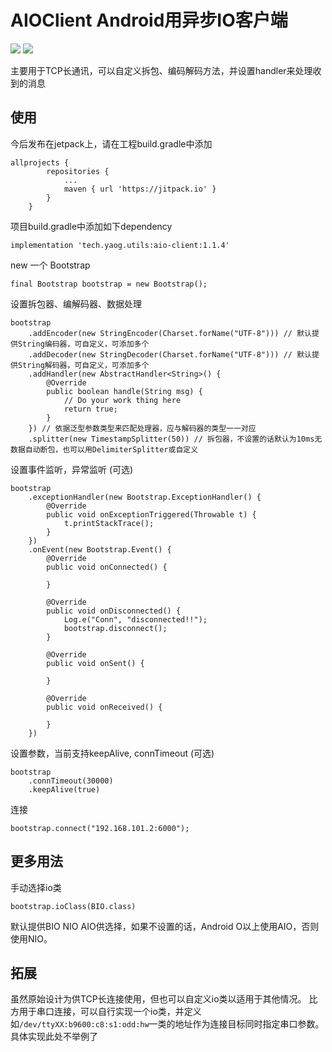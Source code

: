 # AIOClient Android用异步IO客户端
![](https://img.shields.io/bintray/v/mutoukenji/maven/aio-client)
[![](https://jitpack.io/v/mutoukenji/AIOClient.svg)](https://jitpack.io/#mutoukenji/AIOClient)

主要用于TCP长通讯，可以自定义拆包、编码解码方法，并设置handler来处理收到的消息

## 使用
今后发布在jetpack上，请在工程build.gradle中添加
```
allprojects {
		repositories {
			...
			maven { url 'https://jitpack.io' }
		}
	}
```
项目build.gradle中添加如下dependency
```
implementation 'tech.yaog.utils:aio-client:1.1.4'
```

new 一个 Bootstrap
```
final Bootstrap bootstrap = new Bootstrap();
```
设置拆包器、编解码器、数据处理
```
bootstrap
    .addEncoder(new StringEncoder(Charset.forName("UTF-8"))) // 默认提供String编码器，可自定义，可添加多个
    .addDecoder(new StringDecoder(Charset.forName("UTF-8"))) // 默认提供String解码器，可自定义，可添加多个
    .addHandler(new AbstractHandler<String>() {
        @Override
        public boolean handle(String msg) {
            // Do your work thing here
            return true;
        }
    }) // 依据泛型参数类型来匹配处理器，应与解码器的类型一一对应
    .splitter(new TimestampSplitter(50)) // 拆包器，不设置的话默认为10ms无数据自动断包，也可以用DelimiterSplitter或自定义
```
设置事件监听，异常监听 (可选)
```
bootstrap
    .exceptionHandler(new Bootstrap.ExceptionHandler() {
        @Override
        public void onExceptionTriggered(Throwable t) {
            t.printStackTrace();
        }
    })
    .onEvent(new Bootstrap.Event() {
        @Override
        public void onConnected() {

        }

        @Override
        public void onDisconnected() {
            Log.e("Conn", "disconnected!!");
            bootstrap.disconnect();
        }

        @Override
        public void onSent() {

        }

        @Override
        public void onReceived() {

        }
    })
```
设置参数，当前支持keepAlive, connTimeout (可选)
```
bootstrap
    .connTimeout(30000)
    .keepAlive(true)
```
连接
```
bootstrap.connect("192.168.101.2:6000");
```

## 更多用法
手动选择io类
```
bootstrap.ioClass(BIO.class)
```
默认提供BIO NIO AIO供选择，如果不设置的话，Android O以上使用AIO，否则使用NIO。

## 拓展
虽然原始设计为供TCP长连接使用，但也可以自定义io类以适用于其他情况。
比方用于串口连接，可以自行实现一个io类，并定义如`/dev/ttyXX:b9600:c8:s1:odd:hw`一类的地址作为连接目标同时指定串口参数。
具体实现此处不举例了
